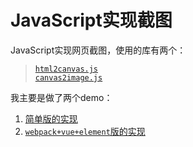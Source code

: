 # JavaScript实现截图

JavaScript实现网页截图，使用的库有两个：

> [`html2canvas.js`](https://github.com/niklasvh/html2canvas)  
> [`canvas2image.js`](https://github.com/SuperAL/canvas2image)

我主要是做了两个demo：

1. [简单版的实现](https://github.com/usecodelee/JavaScript-screenshot/tree/master/simple)
2. [`webpack+vue+element`版的实现](https://github.com/usecodelee/JavaScript-screenshot/tree/master/simple)
